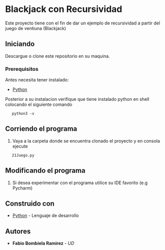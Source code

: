 # Blackjack con Recursividad

Este proyecto tiene con el fin de dar un ejemplo de recursividad a partir del juego de ventiuna (Blackjack)

## Iniciando

Descargue o clone este repositorio en su maquina.


### Prerequisitos

Antes necesita tener instalado:

* [Python](https://www.python.org/) 

Posterior a su instalacion verifique que tiene instalado python en shell colocando el siguiente comando
```
   python3 -v
```

## Corriendo el programa

1. Vaya a la carpeta donde se encuentra clonado el proyecto y en consola ejecute
```
   21Juego.py
```

## Modificando el programa

1. Si desea experimentar con el programa utilice su IDE favorito (e.g Pycharm)


## Construido con

* [Python](https://www.python.org/)  - Lenguaje de desarrollo

## Autores

* **Fabio Bombiela Ramirez** - *UD*
